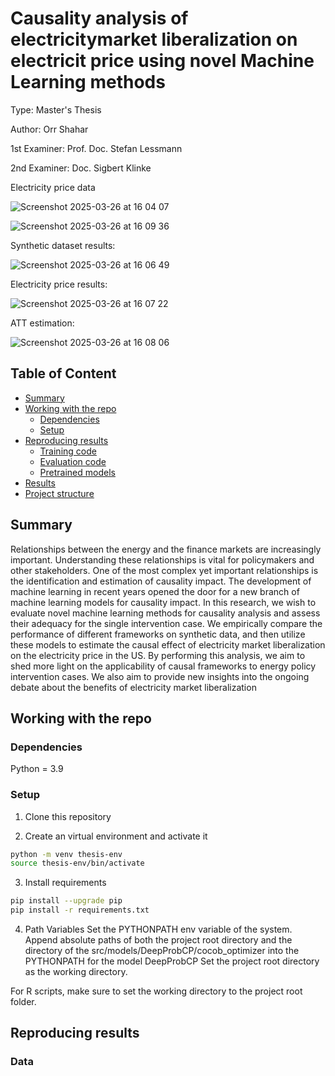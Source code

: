 # Causality analysis of electricitymarket liberalization on electricit price using novel Machine Learning methods
Type: Master's Thesis

Author: Orr Shahar

1st Examiner: Prof. Doc. Stefan Lessmann

2nd Examiner: Doc. Sigbert Klinke

Electricity price data

![Screenshot 2025-03-26 at 16 04 07](https://github.com/user-attachments/assets/f524cf66-3c85-44e8-9986-0469c07b43ce)

![Screenshot 2025-03-26 at 16 09 36](https://github.com/user-attachments/assets/6675ed7f-0a43-4bd1-8cb5-18095b42982c)

Synthetic dataset results:

![Screenshot 2025-03-26 at 16 06 49](https://github.com/user-attachments/assets/d13d7c58-7d84-4b24-8f07-3055ba2d75ad)

Electricity price results:

![Screenshot 2025-03-26 at 16 07 22](https://github.com/user-attachments/assets/8fa236ee-fd6e-45cd-9a6a-5fea7f528609)

ATT estimation:

![Screenshot 2025-03-26 at 16 08 06](https://github.com/user-attachments/assets/40805db8-cb6f-4304-9a80-f4d062412f2e)

## Table of Content

- [Summary](#summary)
- [Working with the repo](#Working-with-the-repo)
    - [Dependencies](#Dependencies)
    - [Setup](#Setup)
- [Reproducing results](#Reproducing-results)
    - [Training code](#Training-code)
    - [Evaluation code](#Evaluation-code)
    - [Pretrained models](#Pretrained-models)
- [Results](#Results)
- [Project structure](-Project-structure)

## Summary

Relationships between the energy and the finance markets are increasingly important. Understanding these relationships is vital for policymakers and other stakeholders. One of the most complex yet important relationships is the identification and estimation of causality impact. The development of machine learning in recent years opened the door for a new branch of machine learning models for causality impact. In this research, we wish to evaluate novel machine learning methods for causality analysis and assess their adequacy for the single intervention case. We empirically compare the performance of different frameworks on synthetic data, and then utilize these models to estimate the causal effect of electricity market liberalization on the electricity price in the US. By performing this analysis, we aim to shed more light on the applicability of causal frameworks to energy policy intervention cases. We also aim to provide new insights into the ongoing debate about the benefits of electricity market liberalization

## Working with the repo

### Dependencies

Python = 3.9

### Setup

1. Clone this repository

2. Create an virtual environment and activate it
```bash
python -m venv thesis-env
source thesis-env/bin/activate
```

3. Install requirements
```bash
pip install --upgrade pip
pip install -r requirements.txt
```
4. Path Variables
Set the PYTHONPATH env variable of the system. Append absolute paths of both the project root directory and the directory of the src/models/DeepProbCP/cocob_optimizer into the PYTHONPATH for the model DeepProbCP
Set the project root directory as the working directory.

For R scripts, make sure to set the working directory to the project root folder.


## Reproducing results

### Data


